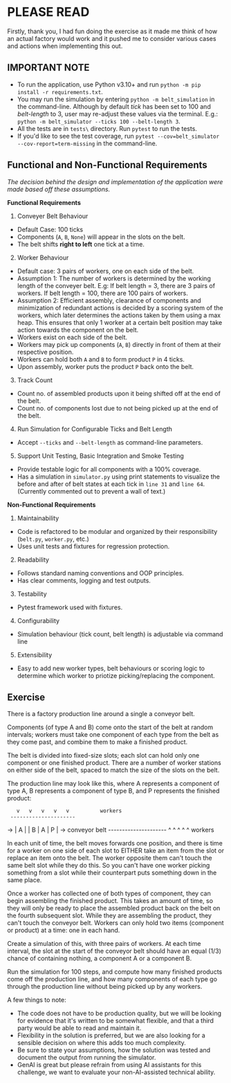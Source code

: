 # PLEASE READ

Firstly, thank you, I had fun doing the exercise as it made me think of how an actual factory would work and it pushed me to consider various cases and actions when implementing this out. 


## IMPORTANT NOTE
- To run the application, use Python v3.10+ and run `python -m pip install -r requirements.txt`.
- You may run the simulation by entering `python -m belt_simulation` in the command-line. Although by default _tick_ has been set to 100 and _belt-length_ to 3, user may re-adjust these values via the terminal. E.g.: `python -m belt_simulator --ticks 100 --belt-length 3`. 
- All the tests are in `tests\` directory. Run `pytest` to run the tests.
- If you'd like to see the test coverage, run `pytest --cov=belt_simulator --cov-report=term-missing` in the command-line.


## Functional and Non-Functional Requirements
_The decision behind the design and implementation of the application were made based off these assumptions._

**Functional Requirements**
1. Conveyer Belt Behaviour
- Default Case: 100 ticks
- Components (`A`, `B`, `None`) will appear in the slots on the belt.
- The belt shifts **right to left** one tick at a time.

2. Worker Behaviour
- Default case: 3 pairs of workers, one on each side of the belt.
- Assumption 1: The number of workers is determined by the working length of the conveyer belt. E.g: If belt length = 3, there are 3 pairs of workers. If belt length = 100, there are 100 pairs of workers.
- Assumption 2: Efficient assembly, clearance of components and minimization of redundant actions is decided by a scoring system of the workers, which later determines the actions taken by them using a max heap. This ensures that only 1 worker at a certain belt position may take action towards the component on the belt.
- Workers exist on each side of the belt.
- Workers may pick up components (`A`, `B`) directly in front of them at their respective position.
- Workers can hold both `A` and `B` to form product `P` in 4 ticks.
- Upon assembly, worker puts the product `P` back onto the belt.

3. Track Count
- Count no. of assembled products upon it being shifted off at the end of the belt.
- Count no. of components lost due to not being picked up at the end of the belt.

4. Run Simulation for Configurable Ticks and Belt Length
- Accept `--ticks` and `--belt-length` as command-line parameters.

5. Support Unit Testing, Basic Integration and Smoke Testing
- Provide testable logic for all components with a 100% coverage.
- Has a simulation in `simulator.py` using print statements to visualize the before and after of belt states at each tick in `line 31` and `line 64`. (Currently commented out to prevent a wall of text.)

**Non-Functional Requirements**
1. Maintainability
- Code is refactored to be modular and organized by their responsibility (`belt.py`, `worker.py`, etc.)
- Uses unit tests and fixtures for regression protection.

2. Readability
- Follows standard naming conventions and OOP principles.
- Has clear comments, logging and test outputs. 

3. Testability
- Pytest framework used with fixtures.

4. Configurability
- Simulation behaviour (tick count, belt length) is adjustable via command line

5. Extensibility
- Easy to add new worker types, belt behaviours or scoring logic to determine which worker to priotize picking/replacing the component.


## Exercise

There is a factory production line around a single a conveyor belt.

Components (of type A and B) come onto the start of the belt at random intervals; workers must take one component of each type from the belt as they come past, and combine them to make a finished product.

The belt is divided into fixed-size slots; each slot can hold only one component or one finished product. There are a number of worker stations on either side of the belt, spaced to match the size of the slots on the belt.

The production line may look like this, where A represents a component of type A, B represents a component of type B, and P represents the finished product:

       v   v   v   v   v          workers
     ---------------------
  -> | A |   | B | A | P | ->     conveyor belt
     ---------------------
       ^   ^   ^   ^   ^          workers

In each unit of time, the belt moves forwards one position, and there is time for a worker on one side of each slot to EITHER take an item from the slot or replace an item onto the belt. The worker opposite them can't touch the same belt slot while they do this. So you can't have one worker picking something from a slot while their counterpart puts something down in the same place.

Once a worker has collected one of both types of component, they can begin assembling the finished product. This takes an amount of time, so they will only be ready to place the assembled product back on the belt on the fourth subsequent slot. While they are assembling the product, they can't touch the conveyor belt. Workers can only hold two items (component or product) at a time: one in each hand.

Create a simulation of this, with three pairs of workers. At each time interval, the slot at the start of the conveyor belt should have an equal (1/3) chance of containing nothing, a component A or a component B.

Run the simulation for 100 steps, and compute how many finished products come off the production line, and how many components of each type go through the production line without being picked up by any workers.

A few things to note:
- The code does not have to be production quality, but we will be looking for evidence that it's written to be somewhat flexible, and that a third party would be able to read and maintain it.
- Flexibility in the solution is preferred, but we are also looking for a sensible decision on where this adds too much complexity.
- Be sure to state your assumptions, how the solution was tested and document the output from running the simulator.
- GenAI is great but please refrain from using AI assistants for this challenge, we want to evaluate your non-AI-assisted technical ability.
